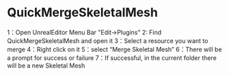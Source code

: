 # QuickMergeSkeletalMesh
1：Open UnrealEditor Menu Bar "Edit->Plugins"
2: Find QuickMergeSkeletalMesh and open it
3：Select a resource you want to merge
4：Right click on it
5：select “Merge Skeletal Mesh”
6：There will be a prompt for success or failure
7：If successful, in the current folder there will be a new Skeletal Mesh
